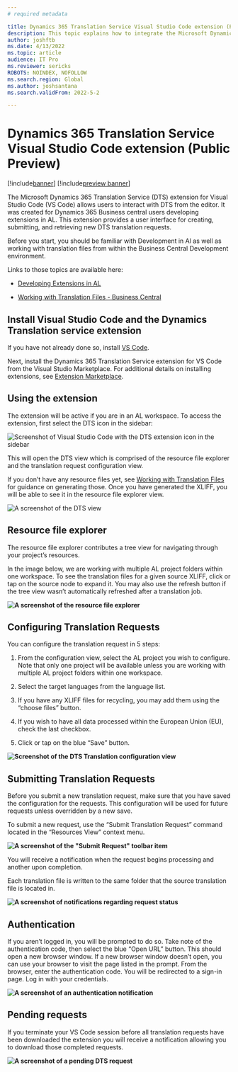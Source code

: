 ```yaml
---
# required metadata

title: Dynamics 365 Translation Service Visual Studio Code extension (Public Preview)
description: This topic explains how to integrate the Microsoft Dynamics 365 Translation Service (DTS) extension for Visual Studio Code into your Visual Studio Code workflow.
author: joshftb
ms.date: 4/13/2022
ms.topic: article
audience: IT Pro
ms.reviewer: sericks
ROBOTS: NOINDEX, NOFOLLOW
ms.search.region: Global
ms.author: joshsantana
ms.search.validFrom: 2022-5-2

---
```

# Dynamics 365 Translation Service Visual Studio Code extension (Public Preview)

[!include[banner](../includes/banner.md)]
[!include[preview banner](../includes/preview-banner.md)]

The Microsoft Dynamics 365 Translation Service (DTS) extension for Visual Studio
Code (VS Code) allows users to interact with DTS from the editor. It was created
for Dynamics 365 Business central users developing extensions in AL. This
extension provides a user interface for creating, submitting, and retrieving new
DTS translation requests.

Before you start, you should be familiar with Development in Al as well as
working with translation files from within the Business Central Development
environment.

Links to those topics are available here:
* [Developing Extensions in AL](/dynamics365/business-central/dev-itpro/developer/devenv-dev-overview)

* [Working with Translation Files - Business Central](/dynamics365/business-central/dev-itpro/developer/devenv-work-with-translation-files)



## Install Visual Studio Code and the Dynamics Translation service extension

If you have not already done so, install [VS
Code](https://code.visualstudio.com/).

Next, install the Dynamics 365 Translation Service extension for VS Code from
the Visual Studio Marketplace. For additional details on installing extensions,
see [Extension
Marketplace](https://code.visualstudio.com/docs/editor/extension-marketplace).

## Using the extension

The extension will be active if you are in an AL workspace. To access the
extension, first select the DTS icon in the sidebar:

![Screenshot of Visual Studio Code with the DTS extension icon in the sidebar](media/dtsvsc-icon.png)

This will open the DTS view which is comprised of the resource file explorer and the translation request configuration view.

If you don’t have any resource files yet, see [Working with Translation
Files](https://docs.microsoft.com/en-us/dynamics365/business-central/dev-itpro/developer/devenv-work-with-translation-files)
for guidance on generating those. Once you have generated the XLIFF, you will be
able to see it in the resource file explorer view.

![A screenshot of the DTS view](media/dtsvsc-dtsview.png)

## Resource file explorer

The resource file explorer contributes a tree view for navigating through your
project’s resources.

In the image below, we are working with multiple AL project folders within one
workspace. To see the translation files for a given source XLIFF, click or tap
on the source node to expand it. You may also use the refresh button if the tree
view wasn’t automatically refreshed after a translation job.

**![A screenshot of the resource file explorer](media/dtsvsc-resourceexplorer.png)**

## Configuring Translation Requests

You can configure the translation request in 5 steps:

1.  From the configuration view, select the AL project you wish to configure.
    Note that only one project will be available unless you are working with
    multiple AL project folders within one workspace.

2.  Select the target languages from the language list.

3.  If you have any XLIFF files for recycling, you may add them using the
    “choose files” button.

4.  If you wish to have all data processed within the European Union (EU), check
    the last checkbox.

5.  Click or tap on the blue “Save” button.

**![Screenshot of the DTS Translation configuration view](media/dtsvsc-reqconfig.png)**

## Submitting Translation Requests

Before you submit a new translation request, make sure that you have saved the
configuration for the requests. This configuration will be used for future
requests unless overridden by a new save.

To submit a new request, use the “Submit Translation Request” command located in
the “Resources View” context menu.  


**![A screenshot of the "Submit Request" toolbar item](media/dtsvsc-submit.png)**  

You will receive a notification when the request begins processing and another
upon completion.

Each translation file is written to the same folder that the source translation
file is located in.

**![A screenshot of notifications regarding request status](media/dtsvsc-submit.png)**  


## Authentication

If you aren’t logged in, you will be prompted to do so. Take note of the
authentication code, then select the blue “Open URL” button. This should open a
new browser window. If a new browser window doesn’t open, you can use your
browser to visit the page listed in the prompt. From the browser, enter the
authentication code. You will be redirected to a sign-in page. Log in with your
credentials.

**![A screenshot of an authentication notification ](media/dtsvsc-auth.png)**

## Pending requests

If you terminate your VS Code session before all translation requests have been
downloaded the extension you will receive a notification allowing you to
download those completed requests.

**![A screenshot of a pending DTS request](media/dtsvsc-pending.png)**


